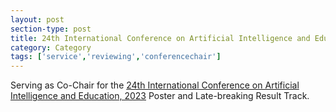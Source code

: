 ```yaml
---
layout: post
section-type: post
title: 24th International Conference on Artificial Intelligence and Education - Co-Chair for Poster and Late-Breaking Result Track
category: Category
tags: ['service','reviewing','conferencechair']
---
```

Serving as Co-Chair for the [24th International Conference on Artificial Intelligence and Education, 2023](https://www.aied2023.org/) Poster and Late-breaking Result Track.

